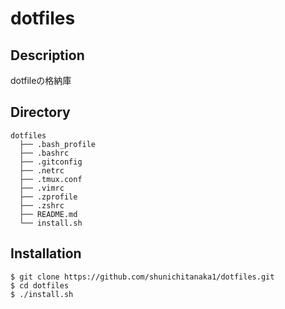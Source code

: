dotfiles
====
## Description
dotfileの格納庫

## Directory
```
dotfiles
  ├── .bash_profile
  ├── .bashrc
  ├── .gitconfig
  ├── .netrc
  ├── .tmux.conf
  ├── .vimrc
  ├── .zprofile
  ├── .zshrc
  ├── README.md
  └── install.sh
```

## Installation
```
$ git clone https://github.com/shunichitanaka1/dotfiles.git
$ cd dotfiles
$ ./install.sh
```
